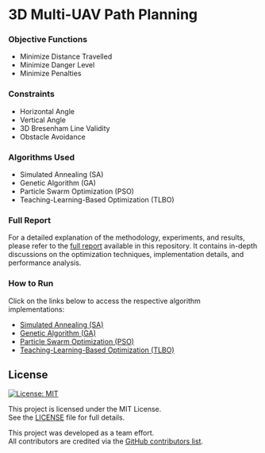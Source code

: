 # 3D Multi-UAV Path Planning  

### Objective Functions  
- Minimize Distance Travelled  
- Minimize Danger Level  
- Minimize Penalties  

### Constraints  
- Horizontal Angle  
- Vertical Angle  
- 3D Bresenham Line Validity  
- Obstacle Avoidance  

### Algorithms Used  
- Simulated Annealing (SA)  
- Genetic Algorithm (GA)  
- Particle Swarm Optimization (PSO)  
- Teaching-Learning-Based Optimization (TLBO)  

### Full Report  
For a detailed explanation of the methodology, experiments, and results, please refer to the [full report](/optimization_paper.pdf) available in this repository. It contains in-depth discussions on the optimization techniques, implementation details, and performance analysis.  

### How to Run  
Click on the links below to access the respective algorithm implementations:  
- [Simulated Annealing (SA)](/SA/SA_Code.py)  
- [Genetic Algorithm (GA)](/GA/GA_Code.py)  
- [Particle Swarm Optimization (PSO)](/PSO/PSO_Code.py)  
- [Teaching-Learning-Based Optimization (TLBO)](/TLBO/TLBO_Code.py)  

## License

[![License: MIT](https://img.shields.io/badge/License-MIT-yellow.svg)](https://opensource.org/licenses/MIT)

This project is licensed under the MIT License.  
See the [LICENSE](./LICENSE) file for full details.

This project was developed as a team effort.  
All contributors are credited via the [GitHub contributors list](../../graphs/contributors).
